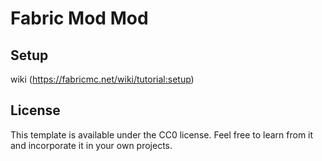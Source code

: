 # Fabric Mod Mod

## Setup

wiki (https://fabricmc.net/wiki/tutorial:setup)

## License

This template is available under the CC0 license. Feel free to learn from it and incorporate it in your own projects.
